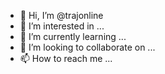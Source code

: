- 👋 Hi, I’m @trajonline
- 👀 I’m interested in ...
- 🌱 I’m currently learning ...
- 💞️ I’m looking to collaborate on ...
- 📫 How to reach me ...

<!---
trajonline/trajonline is a ✨ special ✨ repository because its `README.md` (this file) appears on your GitHub profile.
You can click the Preview link to take a look at your changes.
--->
